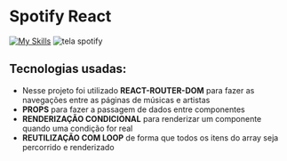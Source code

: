 # Spotify React
[![My Skills](https://skillicons.dev/icons?i=react,vite,css)](https://skillicons.dev)
![tela spotify](https://github.com/user-attachments/assets/37f07a71-8ae1-4379-b3fb-dd37197419f5)

## Tecnologias usadas:
<ul>
  <li>Nesse projeto foi utilizado <strong>REACT-ROUTER-DOM</strong> para fazer as navegações entre as páginas de músicas e artistas</li>
  <li><strong>PROPS</strong> para fazer a passagem de dados entre componentes</li>
  <li><strong>RENDERIZAÇÃO CONDICIONAL</strong> para renderizar um componente quando uma condição for real </li>
  <li><strong>REUTILIZAÇÃO COM LOOP</strong> de forma que todos os itens do array seja percorrido e renderizado </li>
</ul>
